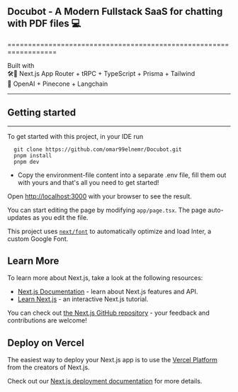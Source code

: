 ## Docubot - A Modern Fullstack SaaS for chatting with PDF files 💻
==================================================================

Built with   
🛠️🎨 Next.js App Router + tRPC + TypeScript + Prisma + Tailwind  
 🧠 OpenAI + Pinecone + Langchain

-------------------------------------------------------------------


## Getting started
---------------------------------------------------------------------------------

To get started with this project, in your IDE run

```source-shell
  git clone https://github.com/omar99elnemr/Docubot.git
  pnpm install
  pnpm dev
```

- Copy the environment-file content into a separate .env file, fill them out with yours  and that's all you need to get started!

Open [http://localhost:3000](http://localhost:3000) with your browser to see the result.

You can start editing the page by modifying `app/page.tsx`. The page auto-updates as you edit the file.

This project uses [`next/font`](https://nextjs.org/docs/basic-features/font-optimization) to automatically optimize and load Inter, a custom Google Font.

## Learn More

To learn more about Next.js, take a look at the following resources:

- [Next.js Documentation](https://nextjs.org/docs) - learn about Next.js features and API.
- [Learn Next.js](https://nextjs.org/learn) - an interactive Next.js tutorial.

You can check out [the Next.js GitHub repository](https://github.com/vercel/next.js/) - your feedback and contributions are welcome!

## Deploy on Vercel

The easiest way to deploy your Next.js app is to use the [Vercel Platform](https://vercel.com/new?utm_medium=default-template&filter=next.js&utm_source=create-next-app&utm_campaign=create-next-app-readme) from the creators of Next.js.

Check out our [Next.js deployment documentation](https://nextjs.org/docs/deployment) for more details.
